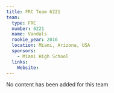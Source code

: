 ```yaml
---
title: FRC Team 6221
team:
  type: FRC
  number: 6221
  name: Vandals
  rookie_year: 2016
  location: Miami, Arizona, USA
  sponsors:
    - Miami High School
  links:
    Website: 
---
```

No content has been added for this team